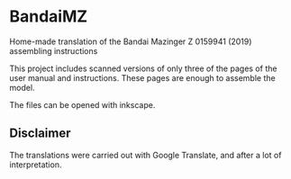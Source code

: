 # BandaiMZ
Home-made translation of the Bandai Mazinger Z 0159941 (2019) assembling instructions

This project includes scanned versions of only three of the pages of the user manual and instructions. These pages are enough to assemble the model.

The files can be opened with inkscape.

## Disclaimer
The translations were carried out with Google Translate, and after a lot of interpretation. 
